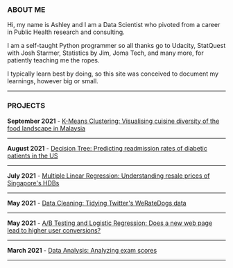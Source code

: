 ### ABOUT ME

Hi, my name is Ashley and I am a Data Scientist who pivoted from a career in Public Health research and consulting. 

I am a self-taught Python programmer so all thanks go to Udacity, StatQuest with Josh Starmer, Statistics by Jim, Joma Tech, and many more, for patiently teaching me the ropes. 

I typically learn best by doing, so this site was conceived to document my learnings, however big or small. 

---

### PROJECTS

<b>September 2021</b> - [K-Means Clustering: Visualising cuisine diversity of the food landscape in Malaysia](/projects/2021-09-01/cuisine_diversity/2-notebook.html)

---

<b>August 2021</b> - [Decision Tree: Predicting readmission rates of diabetic patients in the US](/projects/2021-08-01/diabetic_readmission_rates/diabetic_readmission_rates.html)

---

<b>July 2021</b> - [Multiple Linear Regression: Understanding resale prices of Singapore's HDBs](/projects/2021-07-01/hdb_resale_prices/hdb_resale_prices.html)

---

<b>May 2021</b> - [Data Cleaning: Tidying Twitter's WeRateDogs data](/projects/2021-05-01/data_cleaning/data_cleaning_twitter.html)

---

<b>May 2021</b> - [A/B Testing and Logistic Regression: Does a new web page lead to higher user conversions?](/projects/2021-05-01/ab_test/ab_test_logistic_regression.html)

---

<b>March 2021</b> - [Data Analysis: Analyzing exam scores](/projects/2021-03-01/data_analysis/data_analysis_exam_scores.html)

---
